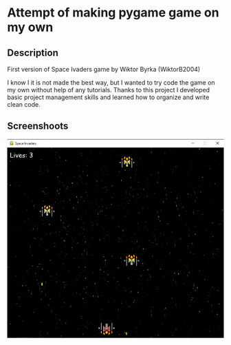 # Attempt of making pygame game on my own

## Description

First version of Space Ivaders game by Wiktor Byrka (WiktorB2004)

I know I it is not made the best way, but I wanted to try code the game on my own without help of any tutorials. Thanks to this project I developed basic project management skills and learned how to organize and write clean code.

## Screenshoots

![Game Screenshoot](./.github/screenshoots/screen_1.PNG)
